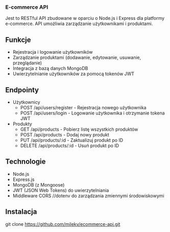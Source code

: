 ### E-commerce API

Jest to RESTful API zbudowane w oparciu o Node.js i Express dla platformy e-commerce. API umożliwia zarządzanie użytkownikami i produktami.

## Funkcje

- Rejestracja i logowanie użytkowników
- Zarządzanie produktami (dodawanie, edytowanie, usuwanie, przeglądanie)
- Integracja z bazą danych MongoDB
- Uwierzytelnianie użytkowników za pomocą tokenów JWT

## Endpointy
- Użytkownicy
   - POST /api/users/register - Rejestracja nowego użytkownika
   - POST /api/users/login - Logowanie użytkownika i otrzymanie tokena JWT
- Produkty
   - GET /api/products - Pobierz listę wszystkich produktów
   - POST /api/products - Dodaj nowy produkt
   - PUT /api/products/:id - Zaktualizuj produkt po ID
   - DELETE /api/products/:id - Usuń produkt po ID
## Technologie
- Node.js
- Express.js
- MongoDB (z Mongoose)
- JWT (JSON Web Tokens) do uwierzytelniania
- Middleware CORS
  //dotenv do zarządzania zmiennymi środowiskowymi

## Instalacja
   git clone https://github.com/milekv/ecommerce-api.git
